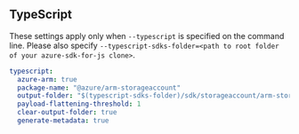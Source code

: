## TypeScript

These settings apply only when `--typescript` is specified on the command line.
Please also specify `--typescript-sdks-folder=<path to root folder of your azure-sdk-for-js clone>`.

``` yaml $(typescript)
typescript:
  azure-arm: true
  package-name: "@azure/arm-storageaccount"
  output-folder: "$(typescript-sdks-folder)/sdk/storageaccount/arm-storageaccount"
  payload-flattening-threshold: 1
  clear-output-folder: true
  generate-metadata: true
```
